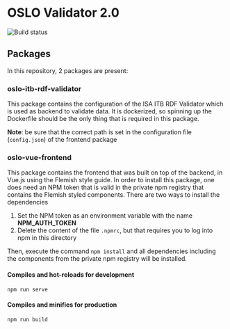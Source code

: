 # OSLO Validator 2.0

![Build status](https://github.com/informatievlaanderen/OSLO-Validator-EU/actions/workflows/ci.yml/badge.svg)

## Packages

In this repository, 2 packages are present:

### oslo-itb-rdf-validator

This package contains the configuration of the ISA ITB RDF Validator which is used as backend to validate data. It is dockerized, so spinning up the Dockerfile should be the only thing that is required in this package.

**Note**: be sure that the correct path is set in the configuration file (`config.json`) of the frontend package

### oslo-vue-frontend

This package contains the frontend that was built on top of the backend, in Vue.js using the Flemish style guide. In order to install this package, one does need an NPM token that is valid in the private npm registry that contains the Flemish styled components. There are two ways to install the dependencies

1) Set the NPM token as an environment variable with the name **NPM_AUTH_TOKEN**
2) Delete the content of the file `.npmrc`, but that requires you to log into npm in this directory

Then, execute the command `npm install` and all dependencies including the components from the private npm registry will be installed.

#### Compiles and hot-reloads for development
```
npm run serve
```

#### Compiles and minifies for production
```
npm run build
```
